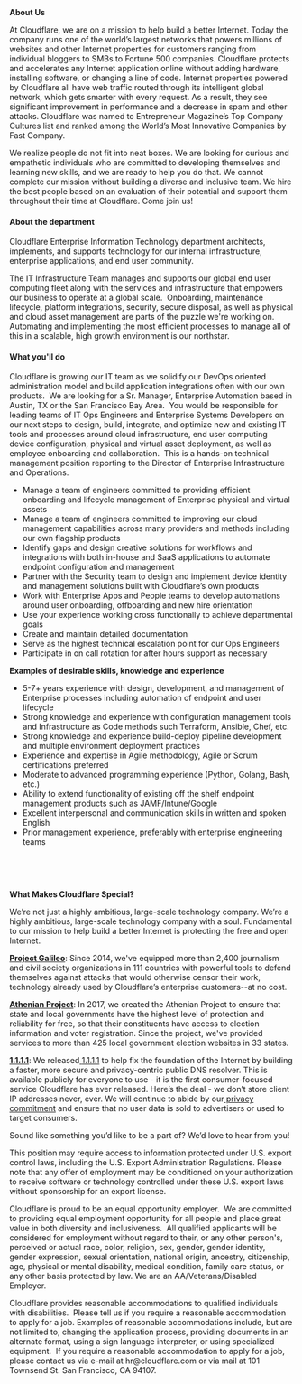 <div class="content-intro">
	<div><strong>About Us</strong></div>
	<div>
		<p>At Cloudflare, we are on a mission to help build a better Internet. Today the company runs one of the world’s largest networks that powers millions of websites and other Internet properties for customers ranging from individual bloggers to SMBs to Fortune 500 companies. Cloudflare protects and accelerates any Internet application online without adding hardware, installing software, or changing a line of code. Internet properties powered by Cloudflare all have web traffic routed through its intelligent global network, which gets smarter with every request. As a result, they see significant improvement in performance and a decrease in spam and other attacks. Cloudflare was named to Entrepreneur Magazine’s Top Company Cultures list and ranked among the World’s Most Innovative Companies by Fast Company.&nbsp;</p>
		<p><span style="font-weight: 400;">We realize people do not fit into neat boxes. We are looking for curious and empathetic individuals who are committed to developing themselves and learning new skills, and we are ready to help you do that. We cannot complete our mission without building a diverse and inclusive team. We hire the best people based on an evaluation of their potential and support them throughout their time at Cloudflare. Come join us!&nbsp;</span></p>
	</div>
</div>
<h4>About the department</h4>
<p>Cloudflare Enterprise Information Technology department architects, implements, and supports technology for our internal infrastructure, enterprise applications, and end user community.</p>
<p>The IT Infrastructure Team manages and supports our global end user computing fleet along with the services and infrastructure that empowers our business to operate at a global scale.&nbsp; Onboarding, maintenance lifecycle, platform integrations, security, secure disposal, as well as physical and cloud asset management are parts of the puzzle we're working on.&nbsp; Automating and implementing the most efficient processes to manage all of this in a scalable, high growth environment is our northstar.</p>
<h4>What you'll do</h4>
<p>Cloudflare is growing our IT team as we solidify our DevOps oriented administration model and build application integrations often with our own products.&nbsp; We are looking for a Sr. Manager, Enterprise Automation based in Austin, TX or the San Francisco Bay Area.&nbsp; You would be responsible for leading teams of IT Ops Engineers and Enterprise Systems Developers on our next steps to design, build, integrate, and optimize new and existing IT tools and processes around cloud infrastructure, end user computing device configuration, physical and virtual asset deployment, as well as employee onboarding and collaboration.&nbsp; This is a hands-on technical management position reporting to the Director of Enterprise Infrastructure and Operations.</p>
<ul>
	<li>Manage a team of engineers committed to providing efficient onboarding and lifecycle management of Enterprise physical and virtual assets</li>
	<li>Manage a team of engineers committed to improving our cloud management capabilities across many providers and methods including our own flagship products</li>
	<li>Identify gaps and design creative solutions for workflows and integrations with both in-house and SaaS applications to automate endpoint configuration and management</li>
	<li>Partner with the Security team to design and implement device identity and management solutions built with Cloudflare’s own products</li>
	<li>Work with Enterprise Apps and People teams to develop automations around user onboarding, offboarding and new hire orientation</li>
	<li>Use your experience working cross functionally to achieve departmental goals</li>
	<li>Create and maintain detailed documentation</li>
	<li>Serve as the highest technical escalation point for our Ops Engineers</li>
	<li>Participate in on call rotation for after hours support as necessary</li>
</ul>
<p><strong>Examples of desirable skills, knowledge and experience</strong></p>
<ul>
	<li>5-7+ years experience with design, development, and management of Enterprise processes including automation of endpoint and user lifecycle</li>
	<li>Strong knowledge and experience with configuration management tools and Infrastructure as Code methods such Terraform, Ansible, Chef, etc.</li>
	<li>Strong knowledge and experience build-deploy pipeline development and multiple environment deployment practices</li>
	<li>Experience and expertise in Agile methodology, Agile or Scrum certifications preferred</li>
	<li>Moderate to advanced programming experience (Python, Golang, Bash, etc.)</li>
	<li>Ability to extend functionality of existing off the shelf endpoint management products such as JAMF/Intune/Google</li>
	<li>Excellent interpersonal and communication skills in written and spoken English</li>
	<li>Prior management experience, preferably with enterprise engineering teams</li>
</ul>
<p>&nbsp;</p>
<p>&nbsp;</p>
<div class="content-conclusion">
	<p><strong>What Makes Cloudflare Special?</strong></p>
	<p><span style="font-weight: 400;">We’re not just a highly ambitious, large-scale technology company. We’re a highly ambitious, large-scale technology company with a soul. Fundamental to our mission to help build a better Internet is protecting the free and open Internet.</span></p>
	<p><a href="https://blog.cloudflare.com/protecting-free-expression-online/"><strong>Project Galileo</strong></a><span style="font-weight: 400;">: Since 2014, we've equipped more than 2,400 journalism and civil society organizations in 111 countries with powerful tools to defend themselves against attacks that would otherwise censor their work, technology already used by Cloudflare’s enterprise customers--at no cost.</span></p>
	<p><strong><a href="https://www.cloudflare.com/athenian/">Athenian Project</a></strong><span style="font-weight: 400;">: In 2017, we created the Athenian Project to ensure that state and local governments have the highest level of protection and reliability for free, so that their constituents have access to election information and voter registration. Since the project, we've provided services to more than 425 local government election websites in 33 states.</span></p>
	<p><a href="https://1.1.1.1/"><strong>1.1.1.1</strong></a><span style="font-weight: 400;">: We released</span><a href="https://1.1.1.1/"> <span style="font-weight: 400;">1.1.1.1</span></a><span style="font-weight: 400;"> to help fix the foundation of the Internet by building a faster, more secure and privacy-centric public DNS resolver. This is available publicly for everyone to use - it is the first consumer-focused service Cloudflare has ever released. Here’s the deal - we don’t store client IP addresses never, ever. We will continue to abide by our</span><a href="https://developers.cloudflare.com/1.1.1.1/privacy/public-dns-resolver"> privacy commitment</a><span style="font-weight: 400;"> and ensure that no user data is sold to advertisers or used to target consumers.</span></p>
	<p><span style="font-weight: 400;">Sound like something you’d like to be a part of? We’d love to hear from you!</span></p>
	<p><span style="font-weight: 400;">This position may require access to information protected under U.S. export control laws, including the U.S. Export Administration Regulations. Please note that any offer of employment may be conditioned on your authorization to receive software or technology controlled under these U.S. export laws without sponsorship for an export license.</span></p>
	<p><span style="font-weight: 400;">Cloudflare is proud to be an equal opportunity employer. &nbsp;We are committed to providing equal employment opportunity for all people and place great value in both diversity and inclusiveness. &nbsp;All qualified applicants will be considered for employment without regard to their, or any other person's, perceived or actual</span> <span style="font-weight: 400;">race, color, religion, sex, gender, gender identity, gender expression, sexual orientation, national origin, ancestry, citizenship, age, physical or mental disability, medical condition, family care status, or any other basis protected by law. </span><span style="font-weight: 400;">We are an AA/Veterans/Disabled Employer.</span></p>
	<p><span style="font-weight: 400;">Cloudflare provides reasonable accommodations to qualified individuals with disabilities. &nbsp;Please tell us if you require a reasonable accommodation to apply for a job. Examples of reasonable accommodations include, but are not limited to, changing the application process, providing documents in an alternate format, using a sign language interpreter, or using specialized equipment. &nbsp;If you require a reasonable accommodation to apply for a job, please contact us via e-mail at </span><span style="font-weight: 400;">hr@cloudflare.com</span><span style="font-weight: 400;"> or via mail at 101 Townsend St. San Francisco, CA 94107.</span></p>
</div>